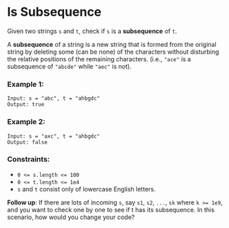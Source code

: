 # Is Subsequence

Given two strings `s` and `t`, check if `s` is a **subsequence** of `t`.

A **subsequence** of a string is a new string that is formed from the original string by deleting some (can be none) of the characters without disturbing the relative positions of the remaining characters. (i.e., `"ace"` is a subsequence of `"abcde"` while `"aec"` is not).

### Example 1:
```
Input: s = "abc", t = "ahbgdc"
Output: true
```
### Example 2:
```
Input: s = "axc", t = "ahbgdc"
Output: false
```

### Constraints:

* `0 <= s.length <= 100`
* `0 <= t.length <= 1e4`
* `s` and `t` consist only of lowercase English letters.

**Follow up**: If there are lots of incoming `s`, say `s1`, `s2`, `...`, `sk` where `k >= 1e9`, and you want to check one by one to see if t has its subsequence. In this scenario, how would you change your code?
